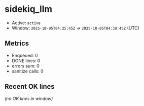 # sidekiq_llm

- Active: `active`
- Window: `2025-10-05T04:25:45Z` → `2025-10-05T04:30:45Z` (UTC)

## Metrics
- Enqueued: 0
- DONE lines: 0
- errors sum: 0
- sanitize calls: 0

## Recent OK lines
_(no OK lines in window)_
